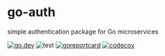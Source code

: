 # go-auth
simple authentication package for Go microservices

[![go.dev](https://img.shields.io/badge/go.dev-reference-007d9c?logo=go&logoColor=white&style=flat-square)](https://pkg.go.dev/github.com/andrysds/go-auth)
![test](https://github.com/andrysds/go-auth/workflows/test/badge.svg)
[![goreportcard](https://goreportcard.com/badge/github.com/andrysds/go-auth)](https://goreportcard.com/report/github.com/andrysds/go-auth)
[![codecov](https://codecov.io/gh/andrysds/go-auth/branch/master/graph/badge.svg)](https://codecov.io/gh/andrysds/go-auth)
